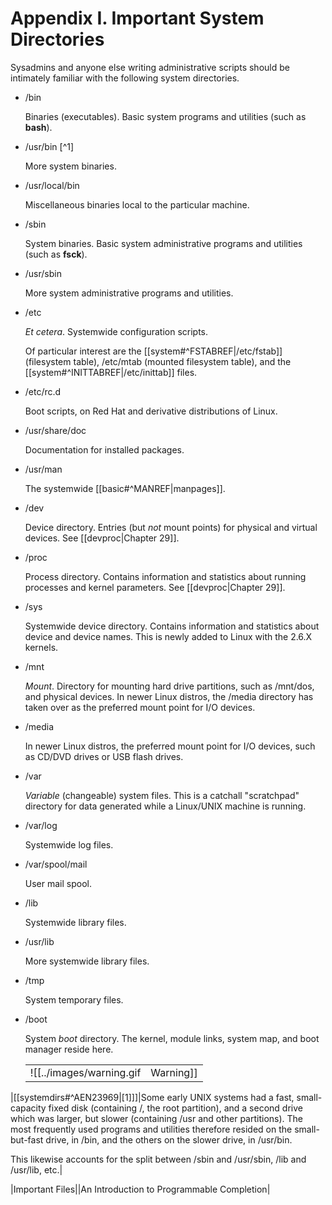 # Appendix I. Important System Directories

Sysadmins and anyone else writing administrative scripts should be intimately familiar with the following system directories.

- /bin
    
    Binaries (executables). Basic system programs and utilities (such as **bash**).
    
- /usr/bin [^1]
    
    More system binaries.
    
- /usr/local/bin
    
    Miscellaneous binaries local to the particular machine.
    
- /sbin
    
    System binaries. Basic system administrative programs and utilities (such as **fsck**).
    
- /usr/sbin
    
    More system administrative programs and utilities.
    
- /etc
    
    _Et cetera_. Systemwide configuration scripts.
    
    Of particular interest are the [[system#^FSTABREF|/etc/fstab]] (filesystem table), /etc/mtab (mounted filesystem table), and the [[system#^INITTABREF|/etc/inittab]] files.
    
- /etc/rc.d
    
    Boot scripts, on Red Hat and derivative distributions of Linux.
    
- /usr/share/doc
    
    Documentation for installed packages.
    
- /usr/man
    
    The systemwide [[basic#^MANREF|manpages]].
    
- /dev
    
    Device directory. Entries (but _not_ mount points) for physical and virtual devices. See [[devproc|Chapter 29]].
    
- /proc
    
    Process directory. Contains information and statistics about running processes and kernel parameters. See [[devproc|Chapter 29]].
    
- /sys
    
    Systemwide device directory. Contains information and statistics about device and device names. This is newly added to Linux with the 2.6.X kernels.
    
- /mnt
    
    _Mount_. Directory for mounting hard drive partitions, such as /mnt/dos, and physical devices. In newer Linux distros, the /media directory has taken over as the preferred mount point for I/O devices.
    
- /media
    
    In newer Linux distros, the preferred mount point for I/O devices, such as CD/DVD drives or USB flash drives.
    
- /var
    
    _Variable_ (changeable) system files. This is a catchall "scratchpad" directory for data generated while a Linux/UNIX machine is running.
    
- /var/log
    
    Systemwide log files.
    
- /var/spool/mail
    
    User mail spool.
    
- /lib
    
    Systemwide library files.
    
- /usr/lib
    
    More systemwide library files.
    
- /tmp
    
    System temporary files.
    
- /boot
    
    System _boot_ directory. The kernel, module links, system map, and boot manager reside here.
    
    |   |   |
    |---|---|
    |![[../images/warning.gif|Warning]]|Altering files in this directory may result in an unbootable system.|
    

|[[systemdirs#^AEN23969|[1]]]|Some early UNIX systems had a fast, small-capacity fixed disk (containing /, the root partition), and a second drive which was larger, but slower (containing /usr and other partitions). The most frequently used programs and utilities therefore resided on the small-but-fast drive, in /bin, and the others on the slower drive, in /usr/bin.

This likewise accounts for the split between /sbin and /usr/sbin, /lib and /usr/lib, etc.|

|Important Files||An Introduction to Programmable Completion|